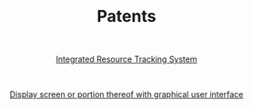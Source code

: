<br />

<h1 align="center">Patents</h1>

<br />

<p align="center"><a href="http://pdfaiw.uspto.gov/.aiw?docid=20160275436">Integrated Resource Tracking System</a></p>

<br />

<p align="center"><a href="http://pdfpiw.uspto.gov/.piw?Docid=D0779522">Display screen or portion thereof with graphical user interface</a></p>
